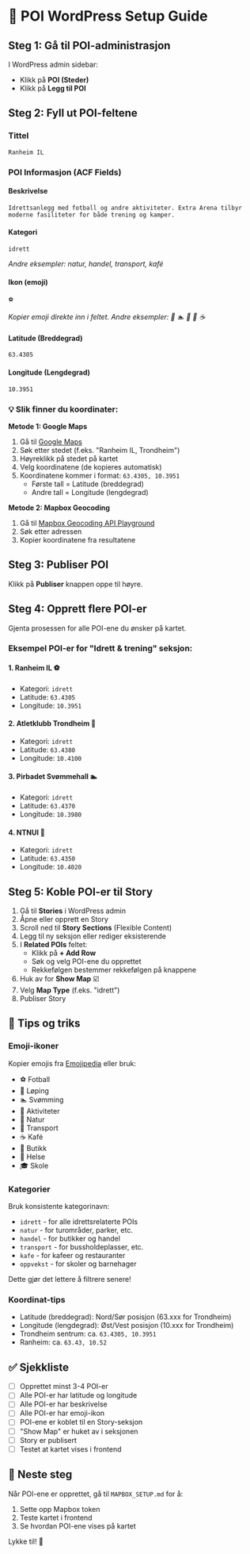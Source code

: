 # 📍 POI WordPress Setup Guide

## Steg 1: Gå til POI-administrasjon

I WordPress admin sidebar:
- Klikk på **POI (Steder)**
- Klikk på **Legg til POI**

## Steg 2: Fyll ut POI-feltene

### Tittel
```
Ranheim IL
```

### POI Informasjon (ACF Fields)

#### Beskrivelse
```
Idrettsanlegg med fotball og andre aktiviteter. Extra Arena tilbyr moderne fasiliteter for både trening og kamper.
```

#### Kategori
```
idrett
```
*Andre eksempler: natur, handel, transport, kafé*

#### Ikon (emoji)
```
⚽
```
*Kopier emoji direkte inn i feltet. Andre eksempler: 🏃 🏊 🌲 🚌 ☕*

#### Latitude (Breddegrad)
```
63.4305
```

#### Longitude (Lengdegrad)
```
10.3951
```

### 💡 Slik finner du koordinater:

**Metode 1: Google Maps**
1. Gå til [Google Maps](https://maps.google.com)
2. Søk etter stedet (f.eks. "Ranheim IL, Trondheim")
3. Høyreklikk på stedet på kartet
4. Velg koordinatene (de kopieres automatisk)
5. Koordinatene kommer i format: `63.4305, 10.3951`
   - Første tall = Latitude (breddegrad)
   - Andre tall = Longitude (lengdegrad)

**Metode 2: Mapbox Geocoding**
1. Gå til [Mapbox Geocoding API Playground](https://docs.mapbox.com/playground/geocoding/)
2. Søk etter adressen
3. Kopier koordinatene fra resultatene

## Steg 3: Publiser POI

Klikk på **Publiser** knappen oppe til høyre.

## Steg 4: Opprett flere POI-er

Gjenta prosessen for alle POI-ene du ønsker på kartet.

### Eksempel POI-er for "Idrett & trening" seksjon:

#### 1. Ranheim IL ⚽
- Kategori: `idrett`
- Latitude: `63.4305`
- Longitude: `10.3951`

#### 2. Atletklubb Trondheim 🏃
- Kategori: `idrett`
- Latitude: `63.4380`
- Longitude: `10.4100`

#### 3. Pirbadet Svømmehall 🏊
- Kategori: `idrett`
- Latitude: `63.4370`
- Longitude: `10.3980`

#### 4. NTNUI 🎯
- Kategori: `idrett`
- Latitude: `63.4350`
- Longitude: `10.4020`

## Steg 5: Koble POI-er til Story

1. Gå til **Stories** i WordPress admin
2. Åpne eller opprett en Story
3. Scroll ned til **Story Sections** (Flexible Content)
4. Legg til ny seksjon eller rediger eksisterende
5. I **Related POIs** feltet:
   - Klikk på **+ Add Row**
   - Søk og velg POI-ene du opprettet
   - Rekkefølgen bestemmer rekkefølgen på knappene
6. Huk av for **Show Map** ☑️
7. Velg **Map Type** (f.eks. "idrett")
8. Publiser Story

## 🎯 Tips og triks

### Emoji-ikoner
Kopier emojis fra [Emojipedia](https://emojipedia.org/) eller bruk:
- ⚽ Fotball
- 🏃 Løping
- 🏊 Svømming
- 🎯 Aktiviteter
- 🌲 Natur
- 🚌 Transport
- ☕ Kafé
- 🏪 Butikk
- 🏥 Helse
- 🎓 Skole

### Kategorier
Bruk konsistente kategorinavn:
- `idrett` - for alle idrettsrelaterte POIs
- `natur` - for turområder, parker, etc.
- `handel` - for butikker og handel
- `transport` - for bussholdeplasser, etc.
- `kafe` - for kafeer og restauranter
- `oppvekst` - for skoler og barnehager

Dette gjør det lettere å filtrere senere!

### Koordinat-tips
- Latitude (breddegrad): Nord/Sør posisjon (63.xxx for Trondheim)
- Longitude (lengdegrad): Øst/Vest posisjon (10.xxx for Trondheim)
- Trondheim sentrum: ca. `63.4305, 10.3951`
- Ranheim: ca. `63.43, 10.52`

## ✅ Sjekkliste

- [ ] Opprettet minst 3-4 POI-er
- [ ] Alle POI-er har latitude og longitude
- [ ] Alle POI-er har beskrivelse
- [ ] Alle POI-er har emoji-ikon
- [ ] POI-ene er koblet til en Story-seksjon
- [ ] "Show Map" er huket av i seksjonen
- [ ] Story er publisert
- [ ] Testet at kartet vises i frontend

## 🚀 Neste steg

Når POI-ene er opprettet, gå til `MAPBOX_SETUP.md` for å:
1. Sette opp Mapbox token
2. Teste kartet i frontend
3. Se hvordan POI-ene vises på kartet

Lykke til! 🎉
